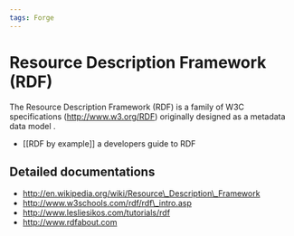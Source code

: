```yaml
---
tags: Forge
---
```


Resource Description Framework (RDF)
====================================

The Resource Description Framework (RDF) is a family of W3C specifications (http://www.w3.org/RDF) originally designed as a metadata data model .

-   [[RDF by example]] a developers guide to RDF

Detailed documentations
-----------------------

-   http://en.wikipedia.org/wiki/Resource\_Description\_Framework
-   http://www.w3schools.com/rdf/rdf\_intro.asp
-   http://www.lesliesikos.com/tutorials/rdf
-   http://www.rdfabout.com

